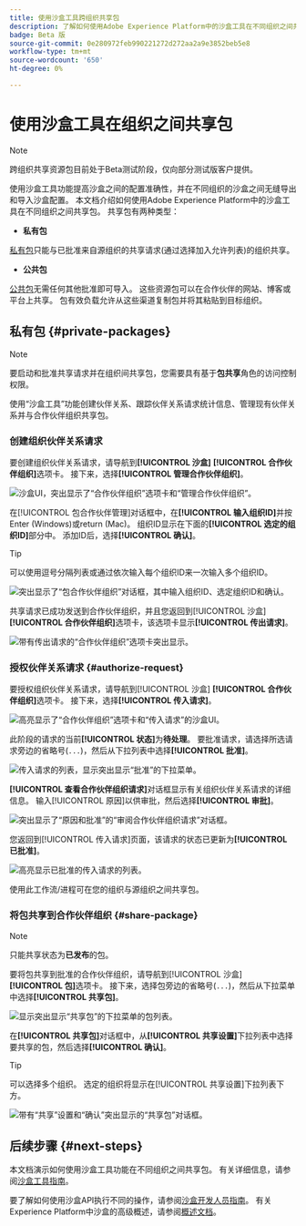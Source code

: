 ```yaml
---
title: 使用沙盒工具跨组织共享包
description: 了解如何使用Adobe Experience Platform中的沙盒工具在不同组织之间共享包。
badge: Beta 版
source-git-commit: 0e280972feb990221272d272aa2a9e3852beb5e8
workflow-type: tm+mt
source-wordcount: '650'
ht-degree: 0%

---
```


# 使用沙盒工具在组织之间共享包

>[!NOTE]
>
>跨组织共享资源包目前处于Beta测试阶段，仅向部分测试版客户提供。

使用沙盒工具功能提高沙盒之间的配置准确性，并在不同组织的沙盒之间无缝导出和导入沙盒配置。 本文档介绍如何使用Adobe Experience Platform中的沙盒工具在不同组织之间共享包。 共享包有两种类型：

- **私有包**

[私有包](#private-packages)只能与已批准来自源组织的共享请求(通过选择加入允许列表)的组织共享。

- **公共包**

[公共包](./sandbox-tooling.md/#export-and-import-an-entire-sandbox)无需任何其他批准即可导入。 这些资源包可以在合作伙伴的网站、博客或平台上共享。 包有效负载允许从这些渠道复制包并将其粘贴到目标组织。

## 私有包 {#private-packages}

>[!NOTE]
>
>要启动和批准共享请求并在组织间共享包，您需要具有基于&#x200B;**包共享**&#x200B;角色的访问控制权限。

使用“沙盒工具”功能创建伙伴关系、跟踪伙伴关系请求统计信息、管理现有伙伴关系并与合作伙伴组织共享包。

### 创建组织伙伴关系请求

要创建组织伙伴关系请求，请导航到&#x200B;**[!UICONTROL 沙盒]** **[!UICONTROL 合作伙伴组织]**&#x200B;选项卡。 接下来，选择&#x200B;**[!UICONTROL 管理合作伙伴组织]**。

![沙盒UI，突出显示了“合作伙伴组织”选项卡和“管理合作伙伴组织”。](../images/ui/sandbox-tooling/private-manage-partner-orgs.png)

在[!UICONTROL 包合作伙伴管理]对话框中，在&#x200B;**[!UICONTROL 输入组织ID]**&#x200B;并按Enter (Windows)或return (Mac)。 组织ID显示在下面的&#x200B;**[!UICONTROL 选定的组织ID]**&#x200B;部分中。 添加ID后，选择&#x200B;**[!UICONTROL 确认]**。

>[!TIP]
>
>可以使用逗号分隔列表或通过依次输入每个组织ID来一次输入多个组织ID。

![突出显示了“包合作伙伴组织”对话框，其中输入组织ID、选定组织ID和确认。](../images/ui/sandbox-tooling/private-enter-org-id.png)

共享请求已成功发送到合作伙伴组织，并且您返回到[!UICONTROL 沙盒] **[!UICONTROL 合作伙伴组织]**&#x200B;选项卡，该选项卡显示&#x200B;**[!UICONTROL 传出请求]**。

![带有传出请求的“合作伙伴组织”选项卡突出显示。](../images/ui/sandbox-tooling/private-outgoing-request.png)

### 授权伙伴关系请求 {#authorize-request}

要授权组织伙伴关系请求，请导航到[!UICONTROL 沙盒] **[!UICONTROL 合作伙伴组织]**&#x200B;选项卡。 接下来，选择&#x200B;**[!UICONTROL 传入请求]**。

![高亮显示了“合作伙伴组织”选项卡和“传入请求”的沙盒UI。](../images/ui/sandbox-tooling/private-authorise-partner-org.png)

此阶段的请求的当前&#x200B;**[!UICONTROL 状态]**&#x200B;为&#x200B;**待处理**。 要批准请求，请选择所选请求旁边的省略号(`...`)，然后从下拉列表中选择&#x200B;**[!UICONTROL 批准]**。

![传入请求的列表，显示突出显示“批准”的下拉菜单。](../images/ui/sandbox-tooling/private-approve-partner-org.png)

**[!UICONTROL 查看合作伙伴组织请求]**&#x200B;对话框显示有关组织伙伴关系请求的详细信息。 输入[!UICONTROL 原因]以供审批，然后选择&#x200B;**[!UICONTROL 审批]**。

![突出显示了“原因和批准”的“审阅合作伙伴组织请求”对话框。](../images/ui/sandbox-tooling/private-approval-partner-org.png)

您返回到[!UICONTROL 传入请求]页面，该请求的状态已更新为&#x200B;**[!UICONTROL 已批准]**。

![高亮显示已批准的传入请求的列表。](../images/ui/sandbox-tooling/private-approved-partner-org.png)

使用此工作流/进程可在您的组织与源组织之间共享包。

### 将包共享到合作伙伴组织 {#share-package}

>[!NOTE]
>
>只能共享状态为&#x200B;**已发布**&#x200B;的包。

要将包共享到批准的合作伙伴组织，请导航到[!UICONTROL 沙盒] **[!UICONTROL 包]**&#x200B;选项卡。 接下来，选择包旁边的省略号(`...`)，然后从下拉菜单中选择&#x200B;**[!UICONTROL 共享包]**。

![显示突出显示“共享包”的下拉菜单的包列表。](../images/ui/sandbox-tooling/private-share-package.png)

在&#x200B;**[!UICONTROL 共享包]**&#x200B;对话框中，从&#x200B;**[!UICONTROL 共享设置]**&#x200B;下拉列表中选择要共享的包，然后选择&#x200B;**[!UICONTROL 确认]**。

>[!TIP]
>
>可以选择多个组织。 选定的组织将显示在[!UICONTROL 共享设置]下拉列表下方。

![带有“共享”设置和“确认”突出显示的“共享包”对话框。](../images/ui/sandbox-tooling/private-share-package-confirm.png)

## 后续步骤 {#next-steps}

本文档演示如何使用沙盒工具功能在不同组织之间共享包。 有关详细信息，请参阅[沙盒工具指南](../ui/sandbox-tooling.md)。

要了解如何使用沙盒API执行不同的操作，请参阅[沙盒开发人员指南](../api/getting-started.md)。 有关Experience Platform中沙盒的高级概述，请参阅[概述文档](../home.md)。
